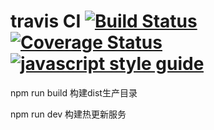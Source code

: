 # travis CI [![Build Status][travis-image]][travis-url] [![Coverage Status][coveralls-image]][coveralls-url] [![javascript style guide][standard-image]][standard-url]

[travis-url]: https://www.travis-ci.org/WangJuYan/wjyTest
[travis-image]: https://www.travis-ci.org/WangJuYan/wjyTest.svg?branch=master
[coveralls-url]: https://coveralls.io/github/WangJuYan/wjyTest?branch=master
[coveralls-image]: https://coveralls.io/repos/github/WangJuYan/wjyTest/badge.svg?branch=master
[standard-image]: https://img.shields.io/badge/code_style-standard-brightgreen.svg
[standard-url]: https://standardjs.com

 npm run build 构建dist生产目录

 npm run dev   构建热更新服务
